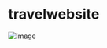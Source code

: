 # travelwebsite 
![image](https://github.com/nafzo152/travel-project/assets/112374736/24969cc7-4109-4e5f-8604-ef00ae53ce47)
